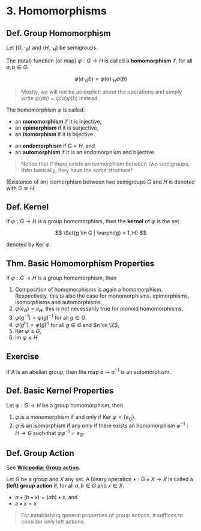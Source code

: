 # 3. Homomorphisms

## Def. Group Homomorphism

Let $(G, \cdot_G)$ and $(H, \cdot_H)$ be semigroups.

The (total) function (or map) $\varphi: G \to H$ is called a **homomorphism** if, for all $a, b \in G$:

$$\varphi(a \cdot_G b) = \varphi(a) \cdot_H \varphi(b)$$

> Mostly, we will not be as explicit about the operations and simply write $\varphi(ab)=\varphi(a)\varphi(b)$ instead.

The homomorphism $\varphi$ is called:

* an **monomorphism** if it is injective,
* an **epimorphism** if it is surjective,
* an **isomorphism** if it is bijective.

<!--  -->

* an **endomorphism** if $G=H$, and
* an **automorphism** if it is an endomorphism and bijective.

> Notice that if there exists an isomorphism between two semigroups, then basically, they have the  same structure*.

(Existence of an) isomorphism between two semigroups $G$ and $H$ is denoted with $G \cong H$.

## Def. Kernel

If $\varphi: G \to H$ is a group homomorphism, then the **kernel** of $\varphi$ is the set

$$
\Set{g \in G | \varphi(g) = 1_H}
$$

denoted by $\text{Ker }\varphi$.

## Thm. Basic Homomorphism Properties

If $\varphi: G \to H$ is a group homomorphism, then

1. Composition of homomorphisms is again a homomorphism. Respectively, this is also the case for monomorphisms, epimorphisms, isomorphisms and automorphisms.
2. $\varphi(e_G) = e_H$, this is not necessarily true for monoid homomorphisms,
3. $\varphi(g^{-1}) = \varphi(g)^{-1}$ for all $g \in G$,
4. $\varphi(g^n) = \varphi(g)^n$ for all $g \in G$ and $n \in \Z$,
5. $\text{Ker }\varphi \leq G$,
6. $\text{Im }\varphi \leq H$

## Exercise

If $A$ is an abelian group, then the map $a \mapsto a^{-1}$ is an automorphism.

## Def. Basic Kernel Properties

Let $\varphi: G \to H$ be a group homomorphism, then

1. $\varphi$ is a monomorphism if and only if $\text{Ker } \varphi = \{e_G\}$.
2. $\varphi$ is an isomorphism if any only if there exists an homomorphism $\varphi^{-1}: H \to G$ such that $\varphi \varphi^{-1} = e_G$.

## Def. Group Action

See [**Wikipedia: Group action**](https://en.wikipedia.org/wiki/Group_action).

Let $G$ be a group and $X$ any set. A binary operation $\bullet: G \times X \to X$ is called a **(left) group action** if, for all $a,b \in G$ and $x \in X$:

* $a \bullet (b \bullet x) = (a b) \bullet x$, and
* $e \bullet x = x$

> For establishing general properties of group actions, it suffices to consider only left actions.
